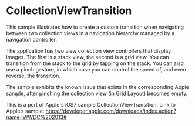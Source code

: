CollectionViewTransition
========================
This sample illustrates how to create a custom transition when navigating between 
two collection views in a navigation hierarchy managed by a navigation controller.

The application has two view collection view controllers that display images. 
The first is a stack view, the second is a grid view. You can transition from 
the stack to the grid by tapping on the stack. You can also use a pinch gesture, 
in which case you can control the speed of, and even reverse, the transition.

The sample exhibits the known issue that exists in the corresponding Apple sample, 
after pinching the collection view (in Grid Layout) becomes empty.

This is a port of Apple's iOS7 sample CollectionViewTransition.
Link to Apple’s sample: https://developer.apple.com/downloads/index.action?name=WWDC%202013#

